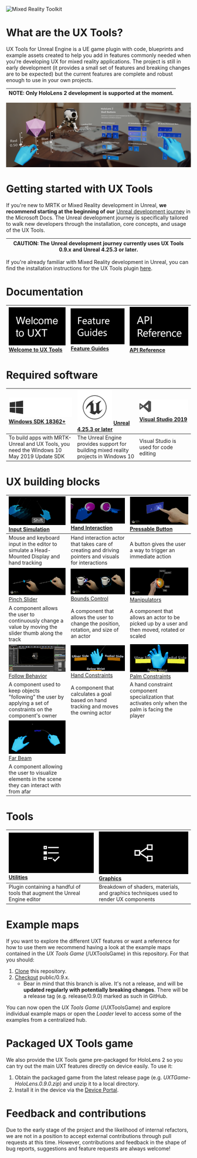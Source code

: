 ![Mixed Reality Toolkit](Docs/Images/MRTK_Unreal_UXT_Banner_Rounded.png)

# What are the UX Tools?

UX Tools for Unreal Engine is a UE game plugin with code, blueprints and example assets created to help you add in features commonly needed when you're developing UX for mixed reality applications. The project is still in early development (it provides a small set of features and breaking changes are to be expected) but the current features are complete and robust enough to use in your own projects.  

| NOTE: Only HoloLens 2 development is supported at the moment.  |
| --- | 

![Features](Docs/Images/Features.png)

# Getting started with UX Tools

If you're new to MRTK or Mixed Reality development in Unreal, **we recommend starting at the beginning of our** [Unreal development journey](https://docs.microsoft.com/windows/mixed-reality/unreal-development-overview) in the Microsoft Docs. The Unreal development journey is specifically tailored to walk new developers through the installation, core concepts, and usage of the UX Tools.

 | CAUTION: The Unreal development journey currently uses **UX Tools 0.9.x** and **Unreal 4.25.3 or later**.  |
| --- | 

If you're already familiar with Mixed Reality development in Unreal, you can find the installation instructions for the UX Tools plugin [here](Docs/Installation.md).

# Documentation

| [![Getting Started and Documentation](Docs/Images/MRTK_Icon_Welcome.png)](https://microsoft.github.io/MixedReality-UXTools-Unreal/version/public/0.9.x/Docs/WelcomeToUXTools.html)<br/>[Welcome to UX Tools](https://docs.microsoft.com/windows/mixed-reality/unreal-development-overview)| [![Feature Guides](Docs/Images/MRTK_Icon_FeatureGuides.png)](https://microsoft.github.io/MixedReality-UXTools-Unreal/version/public/0.9.x/Docs/InputSimulation.html)<br/>[Feature Guides](https://microsoft.github.io/MixedReality-UXTools-Unreal/version/public/0.9.x/Docs/InputSimulation.html)| [![API Reference](Docs/Images/MRTK_Icon_APIReference.png)](https://microsoft.github.io/MixedReality-UXTools-Unreal/version/public/0.9.x/api/_a_uxt_hand_interaction_actor.html)<br/>[API Reference](https://microsoft.github.io/MixedReality-UXTools-Unreal/version/public/0.9.x/api/_a_uxt_hand_interaction_actor.html)|
|:---|:---|:---

# Required software

 | [![Utilities](Docs/Images/Windows-Logo.png)](https://developer.microsoft.com/windows/downloads/windows-10-sdk) [Windows SDK 18362+](https://developer.microsoft.com/windows/downloads/windows-10-sdk)| [![Unreal](Docs/Images/Unreal-Logo.png)](https://www.unrealengine.com/get-now) [Unreal 4.25.3 or later](https://www.unrealengine.com/get-now)| [![Visual Studio 2019](Docs/Images/VS-Logo.png)](http://dev.windows.com/downloads) [Visual Studio 2019](http://dev.windows.com/downloads)|
| :--- | :--- | :--- | 
| To build apps with MRTK-Unreal and UX Tools, you need the Windows 10 May 2019 Update SDK | The Unreal Engine provides support for building mixed reality projects in Windows 10 | Visual Studio is used for code editing |

# UX building blocks

| <img src="Docs/Images/InputSim_MoveLeftHand.png"/> [Input Simulation](Docs/InputSimulation.md) | <img src="Docs/Images/PokeInteraction.png" /> [Hand Interaction](Docs/HandInteraction.md) | <img src="Docs/Images/MRTK_Button_Main.png" /> [Pressable Button](Docs/PressableButton.md) |
|:--- | :--- | :--- |
| Mouse and keyboard input in the editor to simulate a Head-Mounted Display and hand tracking | Hand interaction actor that takes care of creating and driving pointers and visuals for interactions | A button gives the user a way to trigger an immediate action |
| <img src="Docs/Images/Pinch-Slider.png" /> [Pinch Slider](Docs/PinchSlider.md) | <img src="Docs/Images/MRTK_BoundingBox_Main.png" /> [Bounds Control](Docs/BoundsControl.md) | <img src="Docs/Images/Hand-Interaction.png" /> [Manipulators](Docs/Manipulator.md) |
| A component allows the user to continuously change a value by moving the slider thumb along the track | A component that allows the user to change the position, rotation, and size of an actor | A component that allows an actor to be picked up by a user and then moved, rotated or scaled |
| <img src="Docs/Images/FollowComponent.png" /> [Follow Behavior](Docs/FollowComponent.md) | <img src="Docs/Images/HandConstraint/HandContraintsBack.png" /> [Hand Constraints](Docs/HandConstraintComponent.md) | <img src="Docs/Images/HandConstraint/HandContraintsFront.png" /> [Palm Constraints](Docs/PalmUpConstraintComponent.md) |
| A component used to keep objects "following" the user by applying a set of constraints on the component's owner | A component that calculates a goal based on hand tracking and moves the owning actor | A hand constraint component specialization that activates only when the palm is facing the player |
| <img src="Docs/Images/FarBeam.png" /> [Far Beam](Docs/FarBeam.md) | 
| A component allowing the user to visualize elements in the scene they can interact with from afar |

# Tools

|  [![Utilities](Docs/Images/Utilities.png)](Docs/Utilities.md) [Utilities](Docs/Utilities.md) | [![Graphics](Docs/Images/Graphics.png)](Docs/Graphics.md) [Graphics](Docs/Graphics.md) | 
|:--- | :--- | 
| Plugin containing a handful of tools that augment the Unreal Engine editor | Breakdown of shaders, materials, and graphics techniques used to render UX components | 

# Example maps

If you want to explore the different UXT features or want a reference for how to use them we recommend having a look at the example maps contained in the _UX Tools Game_ (/UXToolsGame) in this repository. For that you should:

1. [Clone](https://help.github.com/en/desktop/contributing-to-projects/cloning-a-repository-from-github-to-github-desktop) this repository.
1. [Checkout](https://help.github.com/en/desktop/contributing-to-projects/switching-between-branches) public/0.9.x.
    * Bear in mind that this branch is alive. It's not a release, and will be **updated regularly with potentially breaking changes**. There will be a release tag (e.g. release/0.9.0) marked as such in GitHub.

You can now open the _UX Tools Game_ (/UXToolsGame) and explore individual example maps or open the _Loader_ level to access some of the examples from a centralized hub.

# Packaged UX Tools game

We also provide the UX Tools game pre-packaged for HoloLens 2 so you can try out the main UXT features directly on device easily. To use it:

1. Obtain the packaged game from the latest release page (e.g. _UXTGame-HoloLens.0.9.0.zip_) and unzip it to a local directory.
1. Install it in the device via the [Device Portal](https://docs.microsoft.com/en-us/windows/uwp/debug-test-perf/device-portal-hololens).


# Feedback and contributions

Due to the early stage of the project and the likelihood of internal refactors, we are not in a position to accept external contributions through pull requests at this time. However, contributions and feedback in the shape of bug reports, suggestions and feature requests are always welcome!

